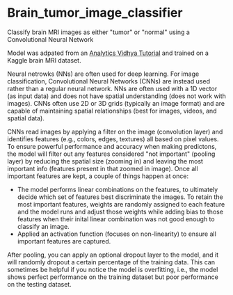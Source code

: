 # Brain_tumor_image_classifier
Classify brain MRI images as either "tumor" or "normal" using a Convolutional Neural Network

Model was adpated from an [Analytics Vidhya Tutorial](https://www.analyticsvidhya.com/blog/2020/10/create-image-classification-model-python-keras/) and trained on a Kaggle brain MRI dataset.


Neural netrowks (NNs) are often used for deep learning. For image classification, Convolutional Neural Networks (CNNs) are instead used rather than a regular neural network. NNs are often used with a 1D vector (as input data) and does not have spatial understanding (does not work with images). CNNs often use 2D or 3D grids (typically an image format) and are capable of maintaining spatial relationships (best for images, videos, and spatial data).

CNNs read images by applying a filter on the image (convolution layer) and identifies features (e.g., colors, edges, textures) all based on pixel values. To ensure powerful performance and accuracy when making predictons, the model will filter out any features considered "not important" (pooling layer) by reducing the spatial size (zooming in) and leaving the most important info (features present in that zoomed in image). Once all important features are kept, a couple of things happen at once:
- The model performs linear combinations on the features, to ultimately decide which set of features best discriminate the images. To retain the most important features, weights are randomly assigned to each feature and the model runs and adjust those weights while adding bias to those features when their inital linear combination was not good enough to classify an image.
- Applied an activation function (focuses on non-linearity) to ensure all important features are captured. 

After pooling, you can apply an optional dropout layer to the model, and it will randomly dropout a certain percentage of the training data. This can sometimes be helpful if you notice the model is overfitting, i.e., the model shows perfect performance on the training dataset but poor performance on the testing dataset.
